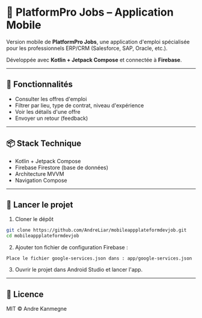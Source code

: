 # 📱 PlatformPro Jobs – Application Mobile

Version mobile de **PlatformPro Jobs**, une application d'emploi spécialisée pour les professionnels ERP/CRM (Salesforce, SAP, Oracle, etc.).

Développée avec **Kotlin + Jetpack Compose** et connectée à **Firebase**.

---

## 🔧 Fonctionnalités

- Consulter les offres d'emploi
- Filtrer par lieu, type de contrat, niveau d'expérience
- Voir les détails d'une offre
- Envoyer un retour (feedback)

---

## 📦 Stack Technique

- Kotlin + Jetpack Compose
- Firebase Firestore (base de données)
- Architecture MVVM
- Navigation Compose

---

## 🚀 Lancer le projet

1. Cloner le dépôt

```bash
git clone https://github.com/AndreLiar/mobileappplateformdevjob.git
cd mobileappplateformdevjob
```

2. Ajouter ton fichier de configuration Firebase :

```
Place le fichier google-services.json dans : app/google-services.json
```

3. Ouvrir le projet dans Android Studio et lancer l'app.

---




## 📄 Licence

MIT © Andre Kanmegne

